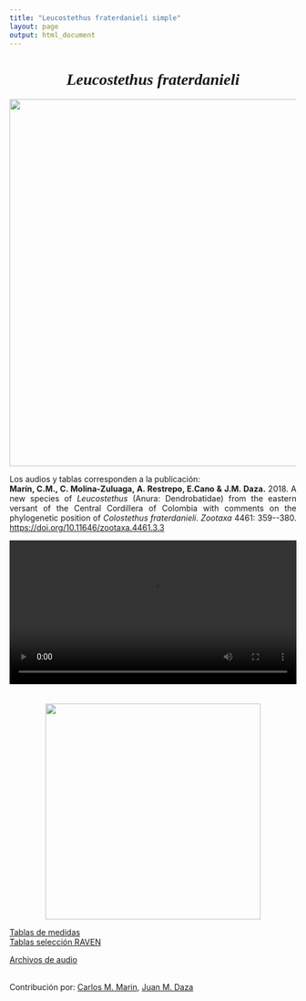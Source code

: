 ```yaml
---
title: "Leucostethus fraterdanieli simple"
layout: page
output: html_document
---
```


<style>
/* Ocultar el título en la página */
h1.page-title {
  display: none;
}
/* Estilo para justificar el texto */
p {
  text-align: justify;
}

</style>

<div style="font-family: Times; text-align: center;">
    <h1><i>Leucostethus fraterdanieli</i></h1>
    <img src="{{ site.baseurl }}/images/especie_Leucostethus_fraterdanieli.png" style="width:17cm;">
</div>


Los audios y tablas corresponden a la publicación:<br>
<strong>Marín, C.M., C. Molina-Zuluaga, A. Restrepo, E.Cano & J.M. Daza.</strong> 2018. A new species of <i>Leucostethus</i> (Anura: Dendrobatidae) from the eastern versant of the Central Cordillera of Colombia with comments on the phylogenetic position of <i>Colostethus fraterdanieli</i>. <i>Zootaxa</i> 4461: 359--380. <a href="https://doi.org/10.11646/zootaxa.4461.3.3">https://doi.org/10.11646/zootaxa.4461.3.3</a>

<!-- Seccion espectrograma -->
<div style="text-align: center;">
  <video width="100%" height="auto" controls style="display: block; margin-left: auto; margin-right: auto;">
    <source src="{{ site.baseurl }}/Espectrograms/Leucostethus_fraterdanieli.mp4" type="video/mp4">
    Tu navegador no soporta el elemento de video.
  </video>
  <br><br>
  <img src="{{ site.baseurl }}/images/espectrograma_Diasporus_anthrax.png" style="width:10cm; display: block; margin-left: auto; margin-right: auto;">
</div>

<!-- Seccion de tablas -->
<a href="https://bit.ly/3LUkN5s">Tablas de medidas </a><br>
<a href="https://bit.ly/3LUkN5s">Tablas selección RAVEN</a>
<br>

<!-- Seccion de audios -->
<a href="https://bit.ly/3LUkN5s">Archivos de audio</a><br><br>

Contribución por: <a href="mailto:marinc.carlosmario@gmail.com">Carlos M. Marin</a>, <a href="mailto:juanm.daza@udea.edu.co">Juan M. Daza</a>

